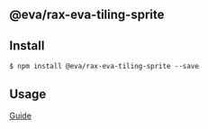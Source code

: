## @eva/rax-eva-tiling-sprite

## Install

```
$ npm install @eva/rax-eva-tiling-sprite --save
```

## Usage

[Guide](https://yuque.com/eva/rax-eva/tiling-sprite)
